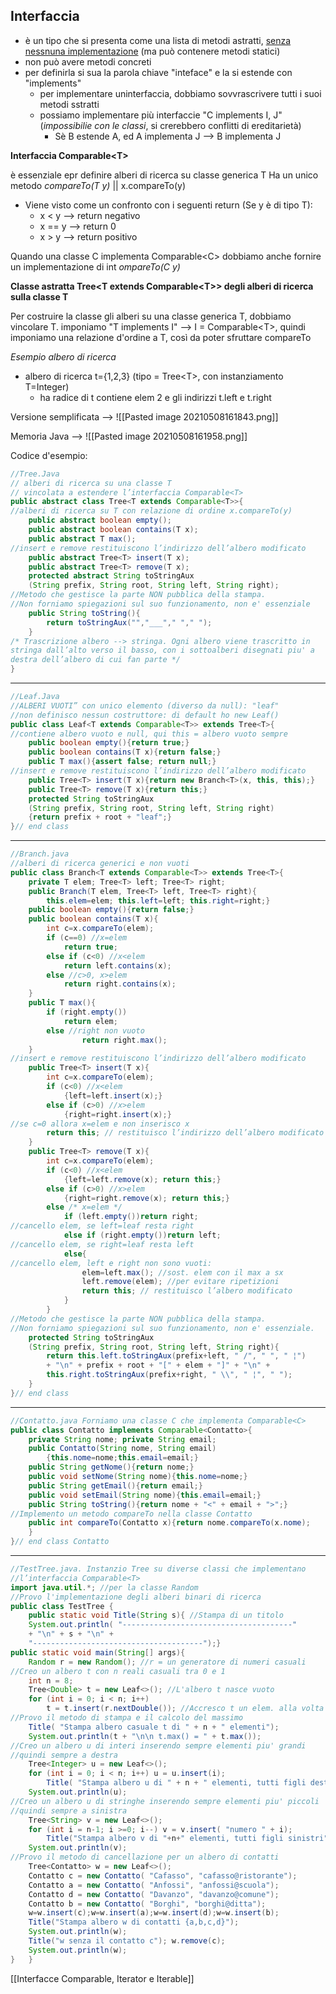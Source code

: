 ## Interfaccia
 - è un tipo che si presenta come una lista di metodi astratti, <u>senza nessnuna implementazione</u> (ma può contenere metodi statici)
 - non può avere metodi concreti
 - per definirla si sua la parola chiave "inteface" e la si estende con "implements"
      - per implementare uninterfaccia, dobbiamo sovvrascrivere tutti i suoi metodi sstratti
      - possiamo implementare più interfaccie "C implements I, J" (*impossibilie con le classi*, si crerebbero conflitti di ereditarietà)
          - Sè B estende A, ed A implementa J --> B implementa J
     
**Interfaccia Comparable\<T>**

è essenziale epr definire alberi di ricerca su classe generica T
Ha un unico metodo *compareTo(T y)* || x.compareTo(y)
   - Viene visto come un confronto con i seguenti return (Se y è di tipo T):
      - x < y --> return negativo
      - x == y --> return 0
      - x  > y --> return positivo
   
 Quando una classe C implementa Comparable\<C> dobbiamo anche fornire un implementazione di int *ompareTo(C y)*
 
 **Classe astratta Tree\<T extends Comparable\<T>> degli alberi di ricerca sulla classe T**
 
 Per costruire la classe gli alberi su una classe generica T, dobbiamo vincolare T.
 imponiamo "T implements I" --> I = Comparable\<T>, quindi imponiamo una relazione d'ordine a T, così da poter sfruttare compareTo
 
 *Esempio albero di ricerca*
 - albero di ricerca t={1,2,3} (tipo = Tree\<T>, con instanziamento T=Integer)
    - ha radice di t contiene elem 2 e gli indirizzi t.left e t.right  

Versione semplificata --> ![[Pasted image 20210508161843.png]]

Memoria Java --> ![[Pasted image 20210508161958.png]]

Codice d'esempio:
```java
//Tree.Java
// alberi di ricerca su una classe T
// vincolata a estendere l’interfaccia Comparable<T>
public abstract class Tree<T extends Comparable<T>>{
//alberi di ricerca su T con relazione di ordine x.compareTo(y)
	public abstract boolean empty();
	public abstract boolean contains(T x);
	public abstract T max();
//insert e remove restituiscono l’indirizzo dell’albero modificato
	public abstract Tree<T> insert(T x);
	public abstract Tree<T> remove(T x);
	protected abstract String toStringAux
	(String prefix, String root, String left, String right);
//Metodo che gestisce la parte NON pubblica della stampa.
//Non forniamo spiegazioni sul suo funzionamento, non e' essenziale
	public String toString(){
		return toStringAux("","___"," "," ");
	}
/* Trascrizione albero --> stringa. Ogni albero viene trascritto in
stringa dall’alto verso il basso, con i sottoalberi disegnati piu' a
destra dell’albero di cui fan parte */
}
```
---
```java
//Leaf.Java
//ALBERI VUOTI” con unico elemento (diverso da null): "leaf"
//non definisco nessun costruttore: di default ho new Leaf()
public class Leaf<T extends Comparable<T>> extends Tree<T>{
//contiene albero vuoto e null, qui this = albero vuoto sempre
	public boolean empty(){return true;}
	public boolean contains(T x){return false;}
	public T max(){assert false; return null;}
//insert e remove restituiscono l’indirizzo dell’albero modificato
	public Tree<T> insert(T x){return new Branch<T>(x, this, this);}
	public Tree<T> remove(T x){return this;}
	protected String toStringAux
	(String prefix, String root, String left, String right)
	{return prefix + root + "leaf";}
}// end class
```
---
```java
//Branch.java
//alberi di ricerca generici e non vuoti
public class Branch<T extends Comparable<T>> extends Tree<T>{
	private T elem; Tree<T> left; Tree<T> right;
	public Branch(T elem, Tree<T> left, Tree<T> right){
		this.elem=elem; this.left=left; this.right=right;}
	public boolean empty(){return false;}
	public boolean contains(T x){
		int c=x.compareTo(elem);
		if (c==0) //x=elem
			return true;
		else if (c<0) //x<elem
			return left.contains(x);
		else //c>0, x>elem
			return right.contains(x);
	}
	public T max(){
		if (right.empty())
			return elem;
		else //right non vuoto
				return right.max();
	}
//insert e remove restituiscono l’indirizzo dell’albero modificato
	public Tree<T> insert(T x){
		int c=x.compareTo(elem);
		if (c<0) //x<elem
			{left=left.insert(x);}
		else if (c>0) //x>elem
			{right=right.insert(x);}
//se c=0 allora x=elem e non inserisco x
		return this; // restituisco l’indirizzo dell’albero modificato
	}
	public Tree<T> remove(T x){
		int c=x.compareTo(elem);
		if (c<0) //x<elem
			{left=left.remove(x); return this;}
		else if (c>0) //x>elem
			{right=right.remove(x); return this;}
		else /* x=elem */
			if (left.empty())return right;
//cancello elem, se left=leaf resta right
			else if (right.empty())return left;
//cancello elem, se right=leaf resta left
			else{
//cancello elem, left e right non sono vuoti:
				elem=left.max(); //sost. elem con il max a sx
				left.remove(elem); //per evitare ripetizioni
				return this; // restituisco l’albero modificato
			}
		}
//Metodo che gestisce la parte NON pubblica della stampa.
//Non forniamo spiegazioni sul suo funzionamento, non e' essenziale.
	protected String toStringAux
	(String prefix, String root, String left, String right){
		return this.left.toStringAux(prefix+left, " /", " ", " ¦")
		+ "\n" + prefix + root + "[" + elem + "]" + "\n" +
		this.right.toStringAux(prefix+right, " \\", " ¦", " ");
	}
}// end class
```
---
```java
//Contatto.java Forniamo una classe C che implementa Comparable<C>
public class Contatto implements Comparable<Contatto>{
	private String nome; private String email;
	public Contatto(String nome, String email)
		{this.nome=nome;this.email=email;}
	public String getNome(){return nome;}
	public void setNome(String nome){this.nome=nome;}
	public String getEmail(){return email;}
	public void setEmail(String nome){this.email=email;}
	public String toString(){return nome + "<" + email + ">";}
//Implemento un metodo compareTo nella classe Contatto
	public int compareTo(Contatto x){return nome.compareTo(x.nome);
	}
}// end class Contatto
```
---
```java
//TestTree.java. Instanzio Tree su diverse classi che implementano
//l’interfaccia Comparable<T>
import java.util.*; //per la classe Random
//Provo l'implementazione degli alberi binari di ricerca
public class TestTree {
	public static void Title(String s){ //Stampa di un titolo
	System.out.println( "--------------------------------------"
	+ "\n" + s + "\n" +
	"--------------------------------------");}
public static void main(String[] args){
	Random r = new Random(); //r = un generatore di numeri casuali
//Creo un albero t con n reali casuali tra 0 e 1
	int n = 8;
	Tree<Double> t = new Leaf<>(); //L'albero t nasce vuoto
	for (int i = 0; i < n; i++)
		t = t.insert(r.nextDouble()); //Accresco t un elem. alla volta
//Provo il metodo di stampa e il calcolo del massimo
	Title( "Stampa albero casuale t di " + n + " elementi");
	System.out.println(t + "\n\n t.max() = " + t.max());
//Creo un albero u di interi inserendo sempre elementi piu' grandi
//quindi sempre a destra
	Tree<Integer> u = new Leaf<>();
	for (int i = 0; i < n; i++) u = u.insert(i);
		Title( "Stampa albero u di " + n + " elementi, tutti figli destri");
	System.out.println(u);
//Creo un albero u di stringhe inserendo sempre elementi piu' piccoli
//quindi sempre a sinistra
	Tree<String> v = new Leaf<>();
	for (int i = n-1; i >=0; i--) v = v.insert( "numero " + i);
		Title("Stampa albero v di "+n+" elementi, tutti figli sinistri");
	System.out.println(v);
//Provo il metodo di cancellazione per un albero di contatti
	Tree<Contatto> w = new Leaf<>();
	Contatto c = new Contatto( "Cafasso", "cafasso@ristorante");
	Contatto a = new Contatto( "Anfossi", "anfossi@scuola");
	Contatto d = new Contatto( "Davanzo", "davanzo@comune");
	Contatto b = new Contatto( "Borghi", "borghi@ditta");
	w=w.insert(c);w=w.insert(a);w=w.insert(d);w=w.insert(b);
	Title("Stampa albero w di contatti {a,b,c,d}");
	System.out.println(w);
	Title("w senza il contatto c"); w.remove(c);
	System.out.println(w);
}	}
```
 [[Interfacce Comparable, Iterator e Iterable]]